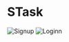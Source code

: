 # STask
![Signup](https://github.com/FarzaneRostampour/STask/assets/152771341/3849e71e-aef1-4a5d-b01c-9a75452d12ae)
![Loginn](https://github.com/FarzaneRostampour/STask/assets/152771341/5b64dadc-49fa-4540-ad0b-de91d1ddcc98)
